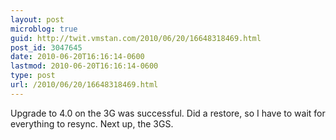 ```yaml
---
layout: post
microblog: true
guid: http://twit.vmstan.com/2010/06/20/16648318469.html
post_id: 3047645
date: 2010-06-20T16:16:14-0600
lastmod: 2010-06-20T16:16:14-0600
type: post
url: /2010/06/20/16648318469.html
---
```

Upgrade to 4.0 on the 3G was successful. Did a restore, so I have to wait for everything to resync. Next up, the 3GS.
